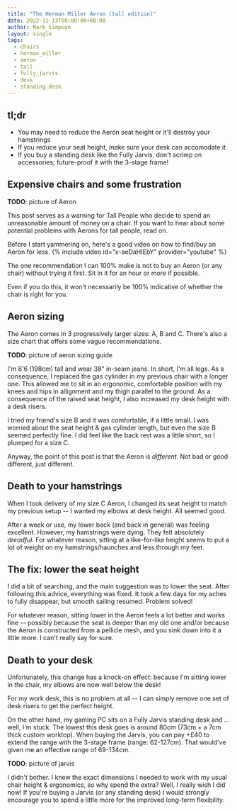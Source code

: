```yaml
---
title: "The Herman Miller Aeron (tall edition)"
date: 2022-11-13T00:00:00+00:00
author: Mark Simpson
layout: single
tags:
  - chairs
  - herman_miller 
  - aeron
  - tall
  - fully_jarvis
  - desk
  - standing_desk
---
```


## tl;dr
- You may need to reduce the Aeron seat height or it'll destroy your hamstrings
- If you reduce your seat height, make sure your desk can accomodate it
- If you buy a standing desk like the Fully Jarvis, don't scrimp on accessories; future-proof it with the 3-stage frame!

## Expensive chairs and some frustration
**TODO**: picture of Aeron

This post serves as a warning for Tall People who decide to spend an unreasonable amount of money on a chair. 
If you want to hear about some potential problems with Aerons for tall people, read on.

Before I start yammering on, here's a good video on how to find/buy an Aeron for less.
{% include video id="x-aeDaHIEbY" provider="youtube" %}

The one recommendation I can 100% make is not to buy an Aeron (or any chair) without trying it first. Sit in it for an 
hour or more if possible. 

Even if you do this, it won't necessarily be 100% indicative of whether the chair is right for you.

## Aeron sizing
The Aeron comes in 3 progressively larger sizes: A, B and C. There's also a size chart that offers some vague 
recommendations.

**TODO**: picture of aeron sizing guide

I'm 6'6 (198cm) tall and wear 38" in-seam jeans. In short, I'm all legs. As a consequence, I replaced the gas cylinder 
in my previous chair with a longer one. This allowed me to sit in an ergonomic, comfortable position with my knees and 
hips in allignment and my thigh parallel to the ground. As a consequence of the raised seat height, I also increased my 
desk height with a desk risers.

I tried my friend's size B and it was comfortable, if a little small. I was worried about the seat height & gas cylinder 
length, but even the size B seemed perfectly fine. I did feel like the back rest was a little short, so I plumped for a 
size C.

Anyway, the point of this post is that the Aeron is _different_. Not bad or good different, just different.

## Death to your hamstrings
When I took delivery of my size C Aeron, I changed its seat height to match my previous setup -- I wanted my elbows at 
desk height. All seemed good.

After a week or use, my lower back (and back in general) was feeling excellent. However, my hamstrings were dying. They 
felt absolutely *dreadful*. For whatever reason, sitting at a like-for-like height seems to put a lot of weight on my 
hamstrings/haunches and less through my feet.

## The fix: lower the seat height
I did a bit of searching, and the main suggestion was to lower the seat. After following this advice, everything was 
fixed. It took a few days for my aches to fully disappear, but smooth sailing resumed. Problem solved!

For whatever reason, sitting lower in the Aeron feels a lot better and works fine -- possibly because the seat is deeper
than my old one and/or because the Aeron is constructed from a pellicle mesh, and you sink down into it a little more. I
can't really say for sure.

## Death to your desk
Unfortunately, this change has a knock-on effect: because I'm sitting lower in the chair, my elbows are now well below 
the desk! 

For my work desk, this is no problem at all -- I can simply remove one set of desk risers to get the perfect height.

On the other hand, my gaming PC sits on a Fully Jarvis standing desk and ... well, I'm stuck. The lowest this desk goes 
is around 80cm (73cm + a 7cm thick custom worktop). When buying the Jarvis, you can pay +£40 to extend the range with 
the 3-stage frame (range: 62-127cm). That would've given me an effective range of 69-134cm.

**TODO**: picture of jarvis

I didn't bother. I knew the exact dimensions I needed to work with my usual chair height & ergonomics, so why spend the 
extra? Well, I really wish I did now! If you're buying a Jarvis (or any standing desk) I would strongly encourage you
to spend a little more for the improved long-term flexibility.



